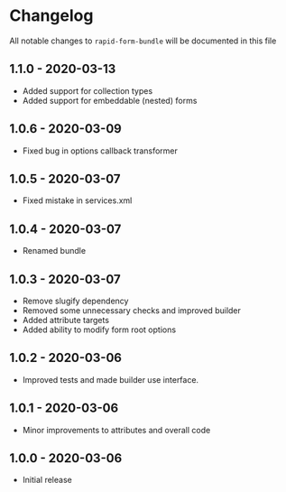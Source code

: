 # Changelog

All notable changes to `rapid-form-bundle` will be documented in this file

## 1.1.0 - 2020-03-13
- Added support for collection types
- Added support for embeddable (nested) forms

## 1.0.6 - 2020-03-09
- Fixed bug in options callback transformer

## 1.0.5 - 2020-03-07
- Fixed mistake in services.xml

## 1.0.4 - 2020-03-07
- Renamed bundle

## 1.0.3 - 2020-03-07
- Remove slugify dependency
- Removed some unnecessary checks and improved builder
- Added attribute targets
- Added ability to modify form root options

## 1.0.2 - 2020-03-06
- Improved tests and made builder use interface.

## 1.0.1 - 2020-03-06
- Minor improvements to attributes and overall code

## 1.0.0 - 2020-03-06
- Initial release
